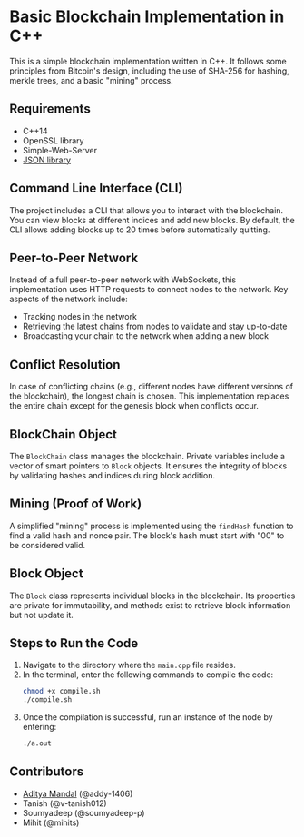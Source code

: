 # Basic Blockchain Implementation in C++

This is a simple blockchain implementation written in C++. It follows some principles from Bitcoin's design, including the use of SHA-256 for hashing, merkle trees, and a basic "mining" process.

## Requirements

- C++14
- OpenSSL library
- Simple-Web-Server
- [JSON library](https://github.com/nlohmann/json)

## Command Line Interface (CLI)

The project includes a CLI that allows you to interact with the blockchain. You can view blocks at different indices and add new blocks. By default, the CLI allows adding blocks up to 20 times before automatically quitting.

## Peer-to-Peer Network

Instead of a full peer-to-peer network with WebSockets, this implementation uses HTTP requests to connect nodes to the network. Key aspects of the network include:

- Tracking nodes in the network
- Retrieving the latest chains from nodes to validate and stay up-to-date
- Broadcasting your chain to the network when adding a new block

## Conflict Resolution

In case of conflicting chains (e.g., different nodes have different versions of the blockchain), the longest chain is chosen. This implementation replaces the entire chain except for the genesis block when conflicts occur.

## BlockChain Object

The `BlockChain` class manages the blockchain. Private variables include a vector of smart pointers to `Block` objects. It ensures the integrity of blocks by validating hashes and indices during block addition.

## Mining (Proof of Work)

A simplified "mining" process is implemented using the `findHash` function to find a valid hash and nonce pair. The block's hash must start with "00" to be considered valid.

## Block Object

The `Block` class represents individual blocks in the blockchain. Its properties are private for immutability, and methods exist to retrieve block information but not update it.

## Steps to Run the Code

1. Navigate to the directory where the `main.cpp` file resides.
2. In the terminal, enter the following commands to compile the code:
   ```bash
   chmod +x compile.sh
   ./compile.sh
3. Once the compilation is successful, run an instance of the node by entering:
   ```bash
   ./a.out

## Contributors

- [Aditya Mandal](https://github.com/addy-1406) (@addy-1406)
- Tanish (@v-tanish012)
- Soumyadeep (@soumyadeep-p)
- Mihit (@mihits)
